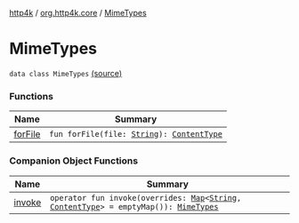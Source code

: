 [http4k](../../index.md) / [org.http4k.core](../index.md) / [MimeTypes](./index.md)

# MimeTypes

`data class MimeTypes` [(source)](https://github.com/http4k/http4k/blob/master/http4k-core/src/main/kotlin/org/http4k/core/MimeTypes.kt#L5)

### Functions

| Name | Summary |
|---|---|
| [forFile](for-file.md) | `fun forFile(file: `[`String`](https://kotlinlang.org/api/latest/jvm/stdlib/kotlin/-string/index.html)`): `[`ContentType`](../-content-type/index.md) |

### Companion Object Functions

| Name | Summary |
|---|---|
| [invoke](invoke.md) | `operator fun invoke(overrides: `[`Map`](https://kotlinlang.org/api/latest/jvm/stdlib/kotlin.collections/-map/index.html)`<`[`String`](https://kotlinlang.org/api/latest/jvm/stdlib/kotlin/-string/index.html)`, `[`ContentType`](../-content-type/index.md)`> = emptyMap()): `[`MimeTypes`](./index.md) |
